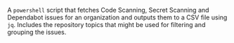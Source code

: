 A `powershell` script that fetches Code Scanning, Secret Scanning and Dependabot issues for an organization and outputs them to a CSV file using `jq`.
Includes the repository topics that might be used for filtering and grouping the issues.
